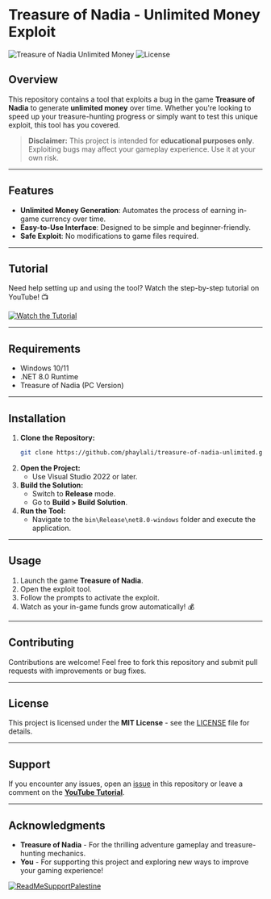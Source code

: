 # Treasure of Nadia - Unlimited Money Exploit

![Treasure of Nadia Unlimited Money](https://img.shields.io/badge/Version-1.0-blue.svg) ![License](https://img.shields.io/badge/License-MIT-green.svg)

## Overview
This repository contains a tool that exploits a bug in the game **Treasure of Nadia** to generate **unlimited money** over time. Whether you're looking to speed up your treasure-hunting progress or simply want to test this unique exploit, this tool has you covered.

> **Disclaimer:** This project is intended for **educational purposes only**. Exploiting bugs may affect your gameplay experience. Use it at your own risk.

---

## Features
- **Unlimited Money Generation**: Automates the process of earning in-game currency over time.
- **Easy-to-Use Interface**: Designed to be simple and beginner-friendly.
- **Safe Exploit**: No modifications to game files required.

---

## Tutorial
Need help setting up and using the tool? Watch the step-by-step tutorial on YouTube! 📺

[![Watch the Tutorial](https://img.youtube.com/vi/prceO2aD_2s/0.jpg)](https://www.youtube.com/watch?v=prceO2aD_2s)

---

## Requirements
- Windows 10/11
- .NET 8.0 Runtime
- Treasure of Nadia (PC Version)

---

## Installation
1. **Clone the Repository:**
   ```bash
   git clone https://github.com/phaylali/treasure-of-nadia-unlimited.git
   ```
2. **Open the Project:**
   - Use Visual Studio 2022 or later.
3. **Build the Solution:**
   - Switch to **Release** mode.
   - Go to **Build > Build Solution**.
4. **Run the Tool:**
   - Navigate to the `bin\Release\net8.0-windows` folder and execute the application.

---

## Usage
1. Launch the game **Treasure of Nadia**.
2. Open the exploit tool.
3. Follow the prompts to activate the exploit.
4. Watch as your in-game funds grow automatically! 💰

---

## Contributing
Contributions are welcome! Feel free to fork this repository and submit pull requests with improvements or bug fixes.

---

## License
This project is licensed under the **MIT License** - see the [LICENSE](LICENSE) file for details.

---

## Support
If you encounter any issues, open an [issue](https://github.com/phaylali/treasure-of-nadia-unlimited/issues) in this repository or leave a comment on the **[YouTube Tutorial](https://www.youtube.com/watch?v=prceO2aD_2s)**.

---

## Acknowledgments
- **Treasure of Nadia** - For the thrilling adventure gameplay and treasure-hunting mechanics.
- **You** - For supporting this project and exploring new ways to improve your gaming experience!



[![ReadMeSupportPalestine](https://raw.githubusercontent.com/Safouene1/support-palestine-banner/master/banner-project.svg)](https://donate.unrwa.org/-landing-page/en_EN)